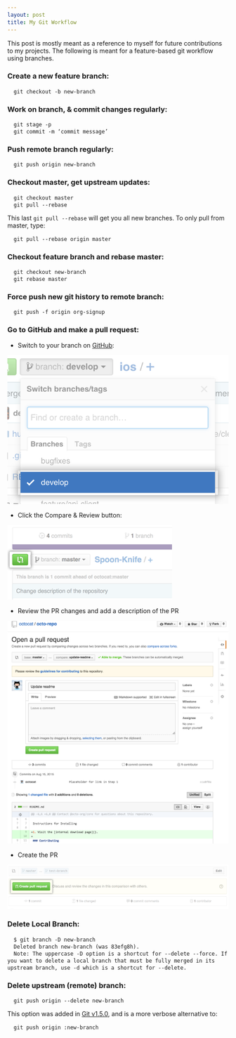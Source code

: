 ```yaml
---
layout: post
title: My Git Workflow
---
```


This post is mostly meant as a reference to myself for future contributions to my projects. The following is meant for a feature-based git workflow using branches.

### Create a new feature branch:

```
  git checkout -b new-branch
```

### Work on branch, &amp; commit changes regularly:

```
  git stage -p
  git commit -m ‘commit message’
```

### Push remote branch regularly:

```
  git push origin new-branch
```

### Checkout master, get upstream updates:

```
  git checkout master
  git pull --rebase
```

This last `git pull --rebase` will get you all new branches. To only pull from master, type:

```
  git pull --rebase origin master
```

### Checkout feature branch and rebase master:

```
  git checkout new-branch
  git rebase master
```

### Force push new git history to remote branch:

```
  git push -f origin org-signup
```

### Go to GitHub and make a pull request:

* Switch to your branch on [GitHub](https://www.github.com):

![Pick Branch](/images/pick-branch.png)

* Click the Compare & Review button:

![Start PR](/images/pr-start.png)

* Review the PR changes and add a description of the PR

![Review PR](/images/pr-review.png)

* Create the PR

![Create PR](/images/pr-create.png)

### Delete Local Branch:

```
  $ git branch -D new-branch
  Deleted branch new-branch (was 83efg8h).
  Note: The uppercase -D option is a shortcut for --delete --force. If you want to delete a local branch that must be fully merged in its upstream branch, use -d which is a shortcut for --delete.
```

### Delete upstream (remote) branch:

```
  git push origin --delete new-branch
```

This option was added in [Git v1.5.0](https://github.com/gitster/git/blob/master/Documentation/RelNotes/1.5.0.txt), and is a more verbose alternative to:

```
  git push origin :new-branch
```
